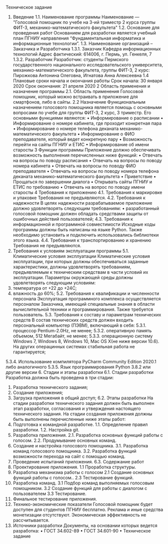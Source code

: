 
Техническое задание
1. Введение
1.1. Наименование программы
Наименование — "Голосовой помощник по учебе на 3-ий триместр 2 курса группы ФИТ-3, механико-математического факультета"
1.2. Основание для проведения работ
Основанием для разработки является учебный план ПГНИУ направления “Фундаментальная информатика и информационные технологии”.
1.3. Наименование организаций – Заказчика и Разработчика
1.3.1. Заказчик
Кафедра информационных технологий Адрес фактический: 614006, г. Пермь, ул. Генкеля, 7
1.3.2. Разработчик
Разработчик: студенты Пермского государственного национального исследовательского университета, механико-математического факультета, группы ФИТ-3, 2 курс: Пирожкова Антонина Олеговна, Игнатова Анна Алексеевна
1.4 Плановые сроки начала и окончания работы
Срок начала: 30 января 2020
Срок окончания: 21 апреля 2020
2 Область применения и назначение программы
2.1. Область применения
Голосовой помощник, который можно встраивать в приложение для смартфонов, либо в сайты.
2.2 Назначение
Функциональным назначением голосового помощника является помощь с основными вопросами по учебе для группы ФИТ-3, 2 курс, 3 триместр. Его основными функциями являются:
•	Информирование о расписании
•	Информирование о номере кабинета, где проходит конкретная пара
•	Информирование о номере телефона деканата механико-математического факультета
•	Информирование о ФИО преподавателя, который ведет конкретную пару
•	Возможность перейти на сайты ПГНИУ и ЕТИС
•	Информирование об имени старосты
3 Функции программы
Приложение должно обеспечивать возможность выполнения перечисленных ниже функций:
•	Отвечать на вопросы по поводу расписания
•	Отвечать на вопросы по поводу номера кабинета
•	Отвечать на вопросы по поводу ФИО преподавателя
•	Отвечать на вопросы по поводу номера телефона деканата механико-математического факультета
•	Приветствие 
•	Прощаться по завершении диалога
•	Открывать сайты ПГНИУ и ЕТИС по требованию
•	Отвечать на вопрос по поводу имени старосты
4 Требования к приложению
4.1. Требования к маркировке и упаковке
Требования не предъявляются.
4.2. Требования к надежности
В целях надежности разрабатываемое приложение должно удовлетворять следующим требованиям:
•	разработанный голосовой помощник должен обладать средствами защиты от ошибочных действий пользователей;
4.3. Требования к информационной и программной совместимости
Исходные коды программы должны быть написаны на языке Python. Также необходимо установить и подключить  использовались библиотеки этого языка.
4.4. Требования к транспортированию и хранению
Требования не предъявляются.
5. Требования к условиям эксплуатации программы
5.1. Климатические условия эксплуатации
Климатические условия эксплуатации, при которых должны обеспечиваться заданные характеристики, должны удовлетворять требованиям, предъявляемым к техническим средствам в части условий их эксплуатации.
Параметры окружающей среды должны удовлетворять следующим условиям:
1.	температура от +22 до +24С;
2.	влажность до 60%;
5.2. Требования к квалификации и численности персонала
Эксплуатация программного комплекса осуществляется персоналом Заказчика, имеющий специальные знания в области вычислительной техники и программирования. Также требуется пользователь.
5.3. Требования к составу и параметрам технических средств
В состав технических средств должен входить персональный компьютер (ПЭВМ), включающий в себя:
5.3.1. процессор Pentium-2.0Hz, не менее;
5.3.2. оперативную память объемом, 512 Мегабайт, не менее;
5.3.3. операционную систему Windows 7, Windows 8, Windows 10, Mac OS X(не ниже версии 10.6). На других операцинных системах стабильная работа не гарантируется;

5.3.4. Использование компилятора PyCharm Community Edition 2020.1 либо аналогичного
5.3.5. Язык программирования Python 3.8.2 или другие версии
6. Стадии и этапы разработки
6.1. Стадии разработки
Разработка должна быть проведена в три стадии:
1.	Разработка технического задания;
2.	Создание приложения;
3.	Загрузка приложения в общий доступ;
6.2. Этапы разработки
На стадии разработки технического задания должен быть выполнен этап разработки, согласования и утверждения настоящего технического задания.
На стадии создания приложения должны быть выполнены перечисленные ниже этапы работ:
1.	Подготовка к командной разработке.
1.1. Определение правил разработки.
1.2. Настройка git.
2.	Разработка приложения.
2.1. Разработка основных функций работы с голосом.
2.2. Продумывание основных команд.
3.	Создание и настройка голосового помощника.
3.1. Разработка команд голосового помощника.
3.2. Разработка функций возможности перехода на сайт с помощью команд.
4.	Проведение испытаний приложения.
6.3. Содержание работ
1.	Проектирование приложения.
1.1 Проработка структуры.
2.	Разработка механизма работы с голосом
2.1 Создание основных функций работы с голосом..
2.3 Тестирование функций.
3.	Разработка команд.
3.1 Подбор команд выполняемых голосовым помощником.
3.2 Создание функций для работы с диалогом с пользователем
3.3 Тестирование.
4.	Финальное тестирование приложения.
7. Технико-экономические показатели
Голосовой помощник будет доступен для студентов ПГНИУ бесплатно. Реклама и иные средства монетизации отсутствуют. Экономическая эффективность не рассчитывается.
8. Источники разработки
Документы, на основании которых ведется разработка:
•	ГОСТ 34.602-89
•	ГОСТ 34.601-90
•	Техническое задание

